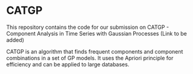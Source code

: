 # CATGP

This repository contains the code for our submission on CATGP - Component Analysis in Time Series with Gaussian Processes (Link to  be added)

CATGP is an algorithm that finds frequent components and component combinations in a set of GP models. It uses the Apriori principle for efficiency and can be applied to large databases.
